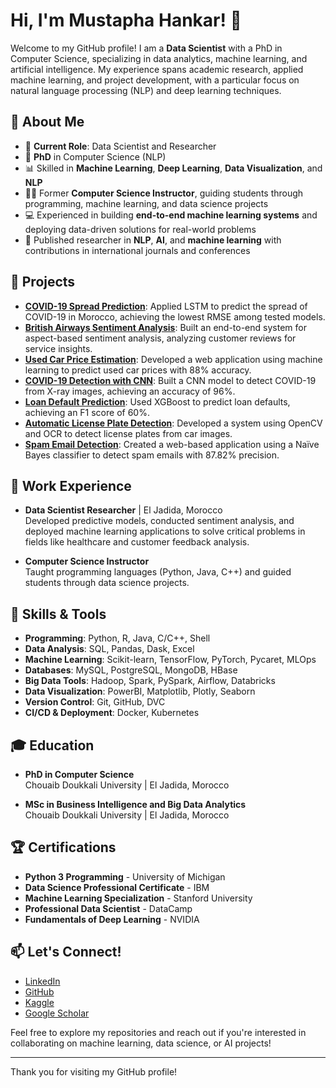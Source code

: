 # Hi, I'm Mustapha Hankar! 👋

Welcome to my GitHub profile! I am a **Data Scientist** with a PhD in Computer Science, specializing in data analytics, machine learning, and artificial intelligence. My experience spans academic research, applied machine learning, and project development, with a particular focus on natural language processing (NLP) and deep learning techniques.

## 🧠 About Me

- 💼 **Current Role**: Data Scientist and Researcher
- 📜 **PhD** in Computer Science (NLP)
- 📊 Skilled in **Machine Learning**, **Deep Learning**, **Data Visualization**, and **NLP**
- 🧑‍🏫 Former **Computer Science Instructor**, guiding students through programming, machine learning, and data science projects
- 💻 Experienced in building **end-to-end machine learning systems** and deploying data-driven solutions for real-world problems
- 📝 Published researcher in **NLP**, **AI**, and **machine learning** with contributions in international journals and conferences

## 🚀 Projects

- **[COVID-19 Spread Prediction](link-to-your-project)**: Applied LSTM to predict the spread of COVID-19 in Morocco, achieving the lowest RMSE among tested models.
- **[British Airways Sentiment Analysis](link-to-your-project)**: Built an end-to-end system for aspect-based sentiment analysis, analyzing customer reviews for service insights.
- **[Used Car Price Estimation](link-to-your-project)**: Developed a web application using machine learning to predict used car prices with 88% accuracy.
- **[COVID-19 Detection with CNN](link-to-your-project)**: Built a CNN model to detect COVID-19 from X-ray images, achieving an accuracy of 96%.
- **[Loan Default Prediction](link-to-your-project)**: Used XGBoost to predict loan defaults, achieving an F1 score of 60%.
- **[Automatic License Plate Detection](link-to-your-project)**: Developed a system using OpenCV and OCR to detect license plates from car images.
- **[Spam Email Detection](link-to-your-project)**: Created a web-based application using a Naïve Bayes classifier to detect spam emails with 87.82% precision.

## 💼 Work Experience

- **Data Scientist Researcher** | El Jadida, Morocco  
  Developed predictive models, conducted sentiment analysis, and deployed machine learning applications to solve critical problems in fields like healthcare and customer feedback analysis.

- **Computer Science Instructor**  
  Taught programming languages (Python, Java, C++) and guided students through data science projects.

## 🔧 Skills & Tools

- **Programming**: Python, R, Java, C/C++, Shell
- **Data Analysis**: SQL, Pandas, Dask, Excel
- **Machine Learning**: Scikit-learn, TensorFlow, PyTorch, Pycaret, MLOps
- **Databases**: MySQL, PostgreSQL, MongoDB, HBase
- **Big Data Tools**: Hadoop, Spark, PySpark, Airflow, Databricks
- **Data Visualization**: PowerBI, Matplotlib, Plotly, Seaborn
- **Version Control**: Git, GitHub, DVC
- **CI/CD & Deployment**: Docker, Kubernetes

## 🎓 Education

- **PhD in Computer Science**  
  Chouaib Doukkali University | El Jadida, Morocco

- **MSc in Business Intelligence and Big Data Analytics**  
  Chouaib Doukkali University | El Jadida, Morocco

## 🏆 Certifications

- **Python 3 Programming** - University of Michigan
- **Data Science Professional Certificate** - IBM
- **Machine Learning Specialization** - Stanford University
- **Professional Data Scientist** - DataCamp
- **Fundamentals of Deep Learning** - NVIDIA

## 📫 Let's Connect!

- [LinkedIn](https://linkedin.com/in/mustaphahankar)
- [GitHub](https://github.com/HankarM88)
- [Kaggle](https://kaggle.com/hankarmostafa)
- [Google Scholar](https://scholar.google.com/citations?user=WXFl0iYAAAAJ&hl=en&oi=ao)

Feel free to explore my repositories and reach out if you're interested in collaborating on machine learning, data science, or AI projects!

---
Thank you for visiting my GitHub profile!
